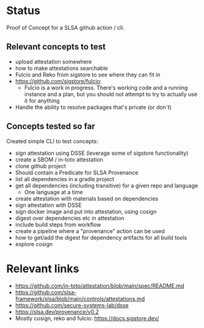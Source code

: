 # Status

Proof of Concept for a SLSA github action / cli.

## Relevant concepts to test

* upload attestation somewhere
* how to make attestations searchable
* Fulcio and Reko from sigstore to see where they can fit in
* https://github.com/sigstore/fulcio:
    * Fulcio is a work in progress. There's working code and a running instance and a plan, but you should not
      attempt to try to actually use it for anything
* Handle the ability to resolve packages that's private (or don´t)

## Concepts tested so far

Created simple CLI to test concepts:

* sign attestation using DSSE (leverage some of sigstore functionality)
* create a SBOM / in-toto attestation
* clone github project
* Should contain a Predicate for SLSA Provenance
* list all dependencies in a gradle project
* get all dependencies (including transitive) for a given repo and language
    * One language at a time
* create attestation with materials based on dependencies
* sign attestation with DSSE
* sign docker image and put into attestation, using cosign
* digest over dependencies etc in attestation
* include build steps from workflow
* create a pipeline where a "provenance" action can be used
* how to get/add the digest for dependency artifacts for all build tools
* explore cosign

# Relevant links

* https://github.com/in-toto/attestation/blob/main/spec/README.md
* https://github.com/slsa-framework/slsa/blob/main/controls/attestations.md
* https://github.com/secure-systems-lab/dsse
* https://slsa.dev/provenance/v0.2
* Mostly cosign, reko and fulcio: https://docs.sigstore.dev/